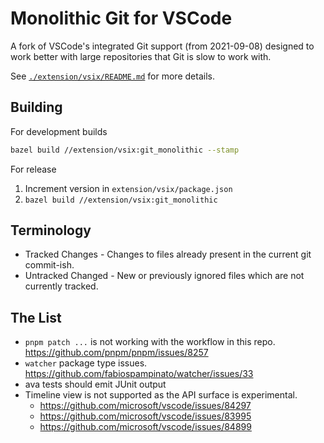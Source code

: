 # Monolithic Git for VSCode

A fork of VSCode's integrated Git support (from 2021-09-08) designed to work better with large repositories that Git is slow to work with.

See [`./extension/vsix/README.md`](./extension/vsix/README.md) for more details.

## Building

For development builds
```sh
bazel build //extension/vsix:git_monolithic --stamp
```

For release
1. Increment version in `extension/vsix/package.json`
2. `bazel build //extension/vsix:git_monolithic`

## Terminology

- Tracked Changes - Changes to files already present in the current git commit-ish.
- Untracked Changed - New or previously ignored files which are not currently tracked.

## The List

- `pnpm patch ...` is not working with the workflow in this repo.
  https://github.com/pnpm/pnpm/issues/8257
- `watcher` package type issues.
  https://github.com/fabiospampinato/watcher/issues/33
- ava tests should emit JUnit output
- Timeline view is not supported as the API surface is experimental.
  - https://github.com/microsoft/vscode/issues/84297
  - https://github.com/microsoft/vscode/issues/83995
  - https://github.com/microsoft/vscode/issues/84899

